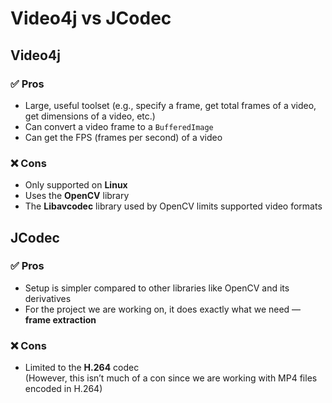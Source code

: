 # Video4j vs JCodec

## Video4j

### ✅ Pros
- Large, useful toolset (e.g., specify a frame, get total frames of a video, get dimensions of a video, etc.)
- Can convert a video frame to a `BufferedImage`
- Can get the FPS (frames per second) of a video

### ❌ Cons
- Only supported on **Linux**
- Uses the **OpenCV** library
- The **Libavcodec** library used by OpenCV limits supported video formats


## JCodec

### ✅ Pros
- Setup is simpler compared to other libraries like OpenCV and its derivatives
- For the project we are working on, it does exactly what we need — **frame extraction**

### ❌ Cons
- Limited to the **H.264** codec  
  (However, this isn’t much of a con since we are working with MP4 files encoded in H.264)
